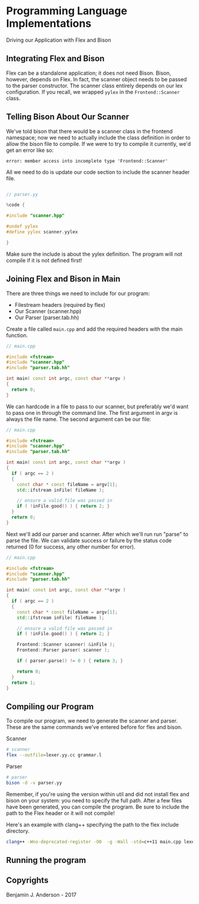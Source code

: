 # Programming Language Implementations
Driving our Application with Flex and Bison

## Integrating Flex and Bison
Flex can be a standalone application; it does not need Bison. Bison, however, depends on Flex. In fact, the scanner object needs to be passed to the parser constructor. The scanner class entirely depends on our lex configuration. If you recall, we wrapped `yylex` in the `Frontend::Scanner` class.

## Telling Bison About Our Scanner
We've told bison that there would be a scanner class in the frontend namespace; now we need to actually include the class definition in order to allow the bison file to compile. If we were to try to compile it currently, we'd get an error like so:

```
error: member access into incomplete type 'Frontend::Scanner'
```

All we need to do is update our code section to include the scanner header file.

```C++

// parser.yy

%code {

#include "scanner.hpp"

#undef yylex
#define yylex scanner.yylex

}
```

Make sure the include is about the yylex definition. The program will not compile if it is not defined first!

## Joining Flex and Bison in Main
There are three things we need to include for our program:
- Filestream headers (required by flex)
- Our Scanner (scanner.hpp)
- Our Parser (parser.tab.hh)

Create a file called `main.cpp` and add the required headers with the main function.

```C++
// main.cpp

#include <fstream>
#include "scanner.hpp"
#include "parser.tab.hh"

int main( const int argc, const char **argv )
{
  return 0;
}

```

We can hardcode in a file to pass to our scanner, but preferably we'd want to pass one in through the command line. The first argument in argv is always the file name. The second argument can be our file:

```C++
// main.cpp

#include <fstream>
#include "scanner.hpp"
#include "parser.tab.hh"

int main( const int argc, const char **argv )
{
  if ( argc == 2 )
  {
    const char * const fileName = argv[1];
    std::ifstream inFile( fileName );

    // ensure a valid file was passed in
    if ( !inFile.good() ) { return 2; }
  }
  return 0;
}
```

Next we'll add our parser and scanner. After which we'll run run "parse" to parse the file. We can validate success or failure by the status code returned (0 for success, any other number for error).

```C++
// main.cpp

#include <fstream>
#include "scanner.hpp"
#include "parser.tab.hh"

int main( const int argc, const char **argv )
{
  if ( argc == 2 )
  {
    const char * const fileName = argv[1];
    std::ifstream inFile( fileName );

    // ensure a valid file was passed in
    if ( !inFile.good() ) { return 2; }

    Frontend::Scanner scanner( &inFile );
    Frontend::Parser parser( scanner );

    if ( parser.parse() != 0 ) { return 3; }

    return 0;
  }
  return 1;
}
``` 

## Compiling our Program
To compile our program, we need to generate the scanner and parser. These are the same commands we've entered before for flex and bison.

Scanner
```bash
# scanner
flex --outfile=lexer.yy.cc grammar.l 
```

Parser
```bash
# parser
bison -d -v parser.yy  
```

Remember, if you're using the version within util and did not install flex and bison on your system: you need to specify the full path. After a few files have been generated, you can compile the program. Be sure to include the path to the Flex header or it will not compile!

Here's an example with clang++ specifying the path to the flex include directory.
```bash
clang++ -Wno-deprecated-register -O0  -g -Wall -std=c++11 main.cpp lexer.yy.cc parser.tab.cc -I/usr/local/opt/flex/include -o my_program
```

## Running the program



## Copyrights
Benjamin J. Anderson - 2017